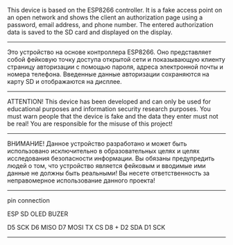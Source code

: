 This device is based on the ESP8266 controller.
It is a fake access point on an open network and shows the client an authorization page
using a password, email address, and phone number. The entered authorization data is saved to the SD card
and displayed on the display.
************************************************************************************************************
Это устройство на основе контроллера ESP8266. Оно представляет собой фейковую точку доступа открытой сети 
и показывающую клиенту страницу авторизации с помощью пароля, адреса электронной почты и номера телефона. 
Введенные данные авторизации сохраняются на карту SD и отображаются на дисплее. 
************************************************************************************************************

ATTENTION!
This device has been developed and can only be used for educational purposes and information security research purposes. 
You must warn people that the device is fake and the data they enter must not be real!
You are responsible for the misuse of this project!
************************************************************************************************************
ВНИМАНИЕ! Данное устройство разработано и может быть использовано исключительно в образовательных целях и целях исследования
безопасности информации. Вы обязаны предупредить людей о том, что устройство является фейковым и вводимые ими данные
не должны быть реальными! Вы несете ответственность за неправомерное использование данного проекта!

_____________________________________________________________________________________________________________
pin connection

ESP         SD          OLED        BUZER
       
 D5         SCK
 D6         MISO
 D7         MOSI
 TX         CS
 D8                                    +
 D2                      SDA
 D1                      SCK
 _____________________________________________________________________________________________________________
